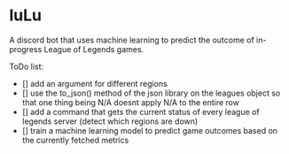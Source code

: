 # luLu
 A discord bot that uses machine learning to predict the outcome of in-progress League of Legends games.

ToDo list:
- [] add an argument for different regions
- [] use the to_json() method of the json library on the leagues object so that one thing being N/A doesnt apply N/A to the entire row
- [] add a command that gets the current status of every league of legends server (detect which regions are down)
- [] train a machine learning model to predict game outcomes based on the currently fetched metrics
